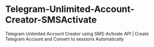 # Telegram-Unlimited-Account-Creator-SMSActivate
Telegram Unlimited Account Creator using SMS-Activate API | Create Telegram Account and Convert to sessions Automatically
